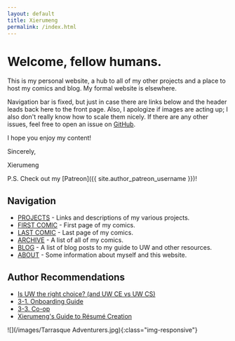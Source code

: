 ```yaml
---
layout: default
title: Xierumeng
permalink: /index.html
---
```

# Welcome, fellow humans.

This is my personal website, a hub to all of my other projects and a place to host my comics and blog. My formal website is elsewhere.

Navigation bar is fixed, but just in case there are links below and the header leads back here to the front page. Also, I apologize if images are acting up; I also don't really know how to scale them nicely. If there are any other issues, feel free to open an issue on [GitHub](https://github.com/Xierumeng/Xierumeng.github.io).

I hope you enjoy my content!

Sincerely,

Xierumeng

P.S. Check out my [Patreon]({{ site.author_patreon_username }})!

## Navigation

* [PROJECTS](/projects) - Links and descriptions of my various projects.
* [FIRST COMIC](/comics/001) - First page of my comics.
* [LAST COMIC](/comics/024) - Last page of my comics.
* [ARCHIVE](/archive) - A list of all of my comics.
* [BLOG](/blog) - A list of blog posts to my guide to UW and other resources.
* [ABOUT](/about) - Some information about myself and this website.

## Author Recommendations

* [Is UW the right choice? (and UW CE vs UW CS)](/blog/1-F)
* [3-1. Onboarding Guide](/blog/3-1)
* [3-3. Co-op](/blog/3-3)
* [Xierumeng's Guide to R&eacute;sum&eacute; Creation](/resources/resume-guide)

![](/images/Tarrasque Adventurers.jpg){:class="img-responsive"}
